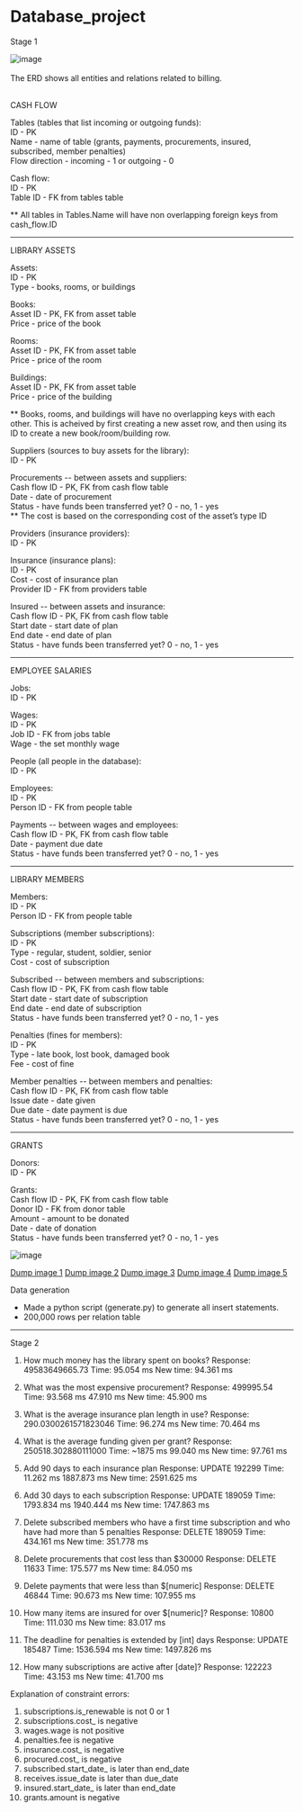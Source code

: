 # Database_project

Stage 1

![image](https://github.com/user-attachments/assets/baa9067a-0b49-4853-a668-74ceeb04e21c)
<br /><br />
The ERD shows all entities and relations related to billing.  <br /><br />


CASH FLOW

Tables (tables that list incoming or outgoing funds): <br />
  ID - PK <br />
  Name - name of table (grants, payments, procurements, insured, subscribed, member penalties) <br />
  Flow direction - incoming - 1 or outgoing - 0 <br />

Cash flow: <br />
  ID - PK <br />
  Table ID - FK from tables table <br />

** All tables in Tables.Name will have non overlapping foreign keys from cash_flow.ID

-----

LIBRARY ASSETS  <br />

Assets: <br />
ID - PK <br />
Type -  books, rooms, or buildings <br />

Books:  <br />
Asset ID - PK, FK from asset table  <br />
Price - price of the book  <br />

Rooms:  <br />
Asset ID - PK, FK from asset table  <br />
Price - price of the room  <br />

Buildings: <br />
Asset ID - PK, FK from asset table <br />
Price - price of the building <br />

** Books, rooms, and buildings will have no overlapping keys with each other. This is acheived by first creating a new asset row, and then using its ID to create a new book/room/building row.

Suppliers (sources to buy assets for the library): <br />
ID - PK <br />

Procurements -- between assets and suppliers: <br />
Cash flow ID - PK, FK from cash flow table <br />
Date - date of procurement <br />
Status - have funds been transferred yet? 0 - no, 1 - yes <br />
** The cost is based on the corresponding cost of the asset’s type ID <br />

Providers (insurance providers): <br />
ID - PK <br />

Insurance (insurance plans): <br />
ID - PK <br />
Cost - cost of insurance plan <br />
Provider ID - FK from providers table <br />

Insured -- between assets and insurance: <br />
Cash flow ID - PK, FK from cash flow table <br />
Start date - start date of plan <br />
End date - end date of plan <br />
Status - have funds been transferred yet? 0 - no, 1 - yes <br />

-----

EMPLOYEE SALARIES

Jobs: <br />
ID - PK <br />

Wages: <br />
ID - PK <br />
Job ID - FK from jobs table <br />
Wage - the set monthly wage <br />

People (all people in the database): <br />
ID - PK <br />

Employees: <br />
ID - PK <br />
Person ID - FK from people table <br />

Payments -- between wages and employees: <br />
Cash flow ID - PK, FK from cash flow table <br />
Date - payment due date <br />
Status - have funds been transferred yet? 0 - no, 1 - yes <br />

-----

LIBRARY MEMBERS

Members: <br />
ID - PK <br />
Person ID - FK from people table <br />

Subscriptions (member subscriptions): <br />
ID - PK <br />
Type - regular, student, soldier, senior <br />
Cost - cost of subscription <br />

Subscribed -- between members and subscriptions: <br />
Cash flow ID - PK, FK from cash flow table <br />
Start date - start date of subscription <br />
End date - end date of subscription <br />
Status - have funds been transferred yet? 0 - no, 1 - yes <br />

Penalties (fines for members): <br />
ID - PK <br />
Type - late book, lost book, damaged book <br />
Fee - cost of fine <br />

Member penalties -- between members and penalties: <br />
Cash flow ID - PK, FK from cash flow table <br />
Issue date - date given <br />
Due date - date payment is due <br />
Status - have funds been transferred yet? 0 - no, 1 - yes <br />

-----

GRANTS

Donors: <br />
ID - PK <br />

Grants: <br />
Cash flow ID - PK, FK from cash flow table <br />
Donor ID - FK from donor table <br />
Amount - amount to be donated <br />
Date - date of donation <br />
Status - have funds been transferred yet? 0 - no, 1 - yes <br />


![image](https://github.com/user-attachments/assets/45edb5cc-99b0-4b02-9fca-fe7c4fa2fa73)

[Dump image 1](Dump1.png)
[Dump image 2](Dump2.png)
[Dump image 3](Dump3.png)
[Dump image 4](Dump4.png)
[Dump image 5](Dump5.png)

Data generation
- Made a python script (generate.py) to generate all insert statements.
- 200,000 rows per relation table


------------------------------------------------------------------------

Stage 2

1. How much money has the library spent on books?
  Response:       49583649665.73
  Time:           95.054 ms
  New time:       94.361 ms
  
2. What was the most expensive procurement?
  Response:       499995.54
  Time:           93.568 ms 47.910 ms
  New time:       45.900 ms

3. What is the average insurance plan length in use?
  Response:       290.0300261571823046
  Time:           96.274 ms
  New time:       70.464 ms

4. What is the average funding given per grant?
  Response:       250518.302880111000
  Time:           ~1875 ms 99.040 ms
  New time:       97.761 ms

5. Add 90 days to each insurance plan
  Response:       UPDATE 192299
  Time:           11.262 ms 1887.873 ms
  New time:       2591.625 ms

6. Add 30 days to each subscription
  Response:       UPDATE 189059
  Time:           1793.834 ms 1940.444 ms
  New time:       1747.863 ms

7. Delete subscribed members who have a first time subscription and who have had more than 5 penalties
  Response:       DELETE 189059
  Time:           434.161 ms
  New time:       351.778 ms

8. Delete procurements that cost less than $30000
  Response:       DELETE 11633
  Time:           175.577 ms
  New time:       84.050 ms


1. Delete payments that were less than $[numeric]
  Response:       DELETE 46844
  Time:           90.673 ms
  New time:       107.955 ms

2. How many items are insured for over $[numeric]?
  Response:       10800
  Time:           111.030 ms
  New time:       83.017 ms

3. The deadline for penalties is extended by [int] days
  Response:       UPDATE 185487
  Time:           1536.594 ms
  New time:       1497.826 ms

4. How many subscriptions are active after [date]?
  Response:       122223
  Time:           43.153 ms
  New time:       41.700 ms


Explanation of constraint errors:
1. subscriptions.is_renewable is not 0 or 1
2. subscriptions.cost_ is negative
3. wages.wage is not positive
4. penalties.fee is negative
5. insurance.cost_ is negative
6. procured.cost_ is negative
7. subscribed.start_date_ is later than end_date
8. receives.issue_date is later than due_date
9. insured.start_date_ is later than end_date
10. grants.amount is negative
